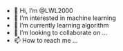 - 👋 Hi, I’m @LWL2000
- 👀 I’m interested in machine learning
- 🌱 I’m currently learning algorithm
- 💞️ I’m looking to collaborate on ...
- 📫 How to reach me ...
